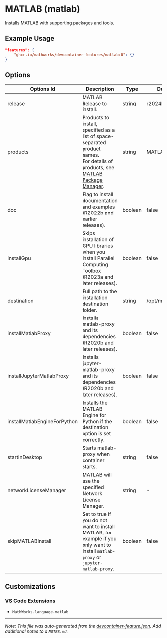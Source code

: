 # MATLAB (matlab)

Installs MATLAB with supporting packages and tools.

## Example Usage

```json
"features": {
    "ghcr.io/mathworks/devcontainer-features/matlab:0": {}
}
```

## Options

| Options Id                   | Description                                                                                                                                                                                                                                   | Type    | Default Value        |
| ---------------------------- | --------------------------------------------------------------------------------------------------------------------------------------------------------------------------------------------------------------------------------------------- | ------- | -------------------- |
| release                      | MATLAB Release to install.                                                                                                                                                                                                                    | string  | r2024b               |
| products                     | Products to install, specified as a list of space-separated product names.</br> For details of products, see [MATLAB Package Manager](https://github.com/mathworks-ref-arch/matlab-dockerfile/blob/main/MPM.md#product-installation-options). | string  | MATLAB               |
| doc                          | Flag to install documentation and examples (R2022b and earlier releases).                                                                                                                                                                     | boolean | false                |
| installGpu                   | Skips installation of GPU libraries when you install Parallel Computing Toolbox (R2023a and later releases).                                                                                                                                  | boolean | false                |
| destination                  | Full path to the installation destination folder.                                                                                                                                                                                             | string  | /opt/matlab/$RELEASE |
| installMatlabProxy           | Installs matlab-proxy and its dependencies (R2020b and later releases).                                                                                                                                                                       | boolean | false                |
| installJupyterMatlabProxy    | Installs jupyter-matlab-proxy and its dependencies (R2020b and later releases).                                                                                                                                                               | boolean | false                |
| installMatlabEngineForPython | Installs the MATLAB Engine for Python if the destination option is set correctly.                                                                                                                                                             | boolean | false                |
| startInDesktop               | Starts matlab-proxy when container starts.                                                                                                                                                                                                    | string  | false                |
| networkLicenseManager        | MATLAB will use the specified Network License Manager.                                                                                                                                                                                        | string  | -                    |
| skipMATLABInstall            | Set to true if you do not want to install MATLAB, for example if you only want to install `matlab-proxy` or `jupyter-matlab-proxy`.                                                                                                           | boolean | false                |

## Customizations

### VS Code Extensions

- `MathWorks.language-matlab`

---

_Note: This file was auto-generated from the [devcontainer-feature.json](https://github.com/mathworks/devcontainer-features/blob/main/src/matlab/devcontainer-feature.json). Add additional notes to a `NOTES.md`._
